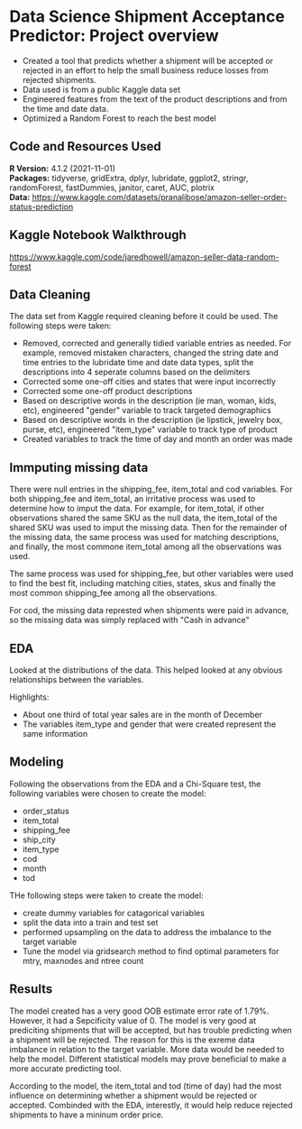 # Data Science Shipment Acceptance Predictor: Project overview

* Created a tool that predicts whether a shipment will be accepted or rejected in an effort to help the small business reduce losses from rejected shipments.
* Data used is from a public Kaggle data set
* Engineered features from the text of the product descriptions and from the time and date data.
* Optimized a Random Forest to reach the best model

## Code and Resources Used
**R Version:** 4.1.2 (2021-11-01) <br/>
**Packages:** tidyverse, gridExtra, dplyr, lubridate, ggplot2, stringr, randomForest, fastDummies, janitor, caret, AUC, plotrix <br/>
**Data:** https://www.kaggle.com/datasets/pranalibose/amazon-seller-order-status-prediction 

## Kaggle Notebook Walkthrough

https://www.kaggle.com/code/jaredhowell/amazon-seller-data-random-forest 

## Data Cleaning

The data set from Kaggle required cleaning before it could be used. The following steps were taken:

* Removed, corrected and generally tidied variable entries as needed. For example, removed mistaken characters, changed the string date and time entries to the lubridate time and date data types, split the descriptions into 4 seperate columns based on the delimiters
* Corrected some one-off cities and states that were input incorrectly
* Corrected some one-off product descriptions
* Based on descriptive words in the description (ie man, woman, kids, etc), engineered "gender" variable to track targeted demographics
* Based on descriptive words in the description (ie lipstick, jewelry box, purse, etc), engineered "item_type" variable to track type of product
* Created variables to track the time of day and month an order was made

## Immputing missing data

There were null entries in the shipping_fee, item_total and cod variables. For both shipping_fee and item_total, an irritative process was used to determine how to imput the data.
For example, for item_total, if other observations shared the same SKU as the null data, the item_total of the shared SKU was used to imput the missing data. 
Then for the remainder of the missing data, the same process was used for matching descriptions, and finally, the most commone item_total among all the observations was used.

The same process was used for shipping_fee, but other variables were used to find the best fit, including matching cities, states, skus and finally the most common shipping_fee among all the observations.

For cod, the missing data represted when shipments were paid in advance, so the missing data was simply replaced with "Cash in advance"
 
## EDA 

Looked at the distributions of the data. This helped looked at any obvious relationships between the variables.

Highlights:

* About one third of total year sales are in the month of December
* The variables item_type and gender that were created represent the same information

## Modeling

Following the observations from the EDA and a Chi-Square test, the following variables were chosen to create the model:

* order_status
* item_total
* shipping_fee
* ship_city
* item_type
* cod
* month
* tod

THe following steps were taken to create the model:

* create dummy variables for catagorical variables
* split the data into a train and test set
* performed upsampling on the data to address the imbalance to the target variable
* Tune the model via gridsearch method to find optimal parameters for mtry, maxnodes and ntree count


## Results

The model created has a very good OOB estimate error rate of 1.79%. However, it had a Sepcificity value of 0. 
The model is very good at prediciting shipments that will be accepted, but has trouble predicting when a shipment will be rejected.
The reason for this is the exreme data imbalance in relation to the target variable. More data would be needed to help the model.
Different statistical models may prove beneficial to make a more accurate predicting tool.

According to the model, the item_total and tod (time of day) had the most influence on determining whether a shipment would be rejected or accepted. 
Combinded with the EDA, interestly, it would help reduce rejected shipments to have a mininum order price.
